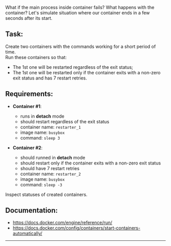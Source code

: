 
What if the main process inside container fails? What happens with the container?
Let's simulate situation where our container ends in a few seconds after its start.

## Task:

Create two containers with the commands working for a short period of time.<br>
Run these containers so that:
- The 1st one will be restarted regardless of the exit status;
- The 1st one will be restarted only if the container exits with a non-zero exit status and has 7 restart retries.  

## Requirements:
- **Container #1**:
  - runs in **detach** mode
  - should restart regardless of the exit status
  - container name: `restarter_1`
  - image name: `busybox`
  - command: `sleep 3`

- **Container #2**:
  - should runned in **detach** mode
  - should restart only if the container exits with a non-zero exit status
  - should have 7 restart retries
  - container name: `restarter_2`
  - image name: `busybox`
  - command: `sleep -3`
  
Inspect statuses of created containers.  

## Documentation:
- https://docs.docker.com/engine/reference/run/
- https://docs.docker.com/config/containers/start-containers-automatically/

---
